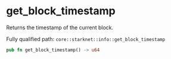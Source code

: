 # get_block_timestamp

Returns the timestamp of the current block.

Fully qualified path: `core::starknet::info::get_block_timestamp`

```rust
pub fn get_block_timestamp() -> u64
```

